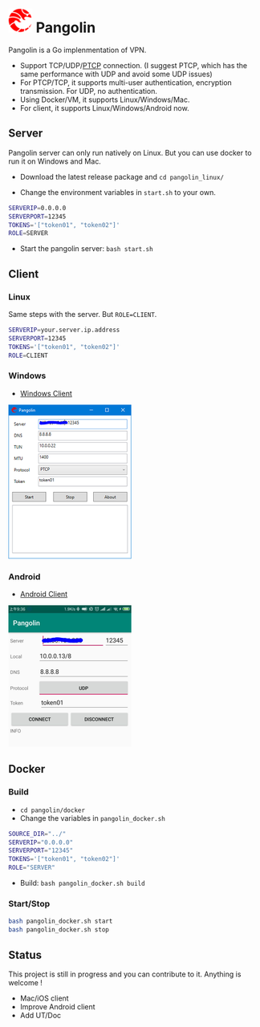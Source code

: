 # ![logo](imgs/logo.png?raw=true)   Pangolin

Pangolin is a Go implenmentation of VPN. 
* Support TCP/UDP/[PTCP](https://github.com/xitongsys/ptcp) connection. (I suggest PTCP, which has the same performance with UDP and avoid some UDP issues)
* For PTCP/TCP, it supports multi-user authentication, encryption transmission. For UDP, no authentication.
* Using Docker/VM, it supports Linux/Windows/Mac.
* For client, it supports Linux/Windows/Android now.

## Server 
Pangolin server can only run natively on Linux. But you can use docker to run it on Windows and Mac.

* Download the latest release package and ```cd pangolin_linux/``` 

* Change the environment variables in ```start.sh``` to your own.

```bash
SERVERIP=0.0.0.0
SERVERPORT=12345
TOKENS='["token01", "token02"]'
ROLE=SERVER
```

* Start the pangolin server:  ```bash start.sh```

## Client

### Linux
Same steps with the server. But ```ROLE=CLIENT```.
```bash
SERVERIP=your.server.ip.address
SERVERPORT=12345
TOKENS='["token01", "token02"]'
ROLE=CLIENT
```

### Windows
* [Windows Client](https://github.com/xitongsys/pangolin-win)

![Windows Client](imgs/win.png?raw=true)

### Android
* [Android Client](https://github.com/xitongsys/pangolin-android)

![Android Client](imgs/android.png?raw=true)

## Docker

### Build 
* ```cd pangolin/docker```
* Change the variables in ```pangolin_docker.sh```

```bash
SOURCE_DIR="../"
SERVERIP="0.0.0.0"
SERVERPORT="12345"
TOKENS='["token01", "token02"]'
ROLE="SERVER"
```

* Build:  ```bash pangolin_docker.sh build```

### Start/Stop
```bash
bash pangolin_docker.sh start
bash pangolin_docker.sh stop
```

## Status
This project is still in progress and you can contribute to it. Anything is welcome !
* Mac/iOS client
* Improve Android client
* Add UT/Doc